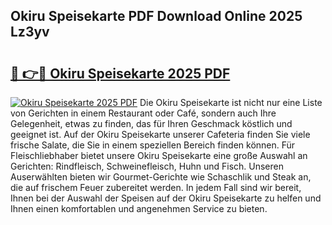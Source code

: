 ## Okiru Speisekarte PDF Download Online 2025 Lz3yv

# <h2><a href="http://gcdtckg.nevu.top/?p=Okiru+Speisekarte">🔗 👉🔴 Okiru Speisekarte 2025 PDF</a></h2>

[![Okiru Speisekarte 2025 PDF](https://i.imgur.com/dBaPXMq.png)](http://gcdtckg.nevu.top/?p=Okiru+Speisekarte)
Die Okiru Speisekarte ist nicht nur eine Liste von Gerichten in einem Restaurant oder Café, sondern auch Ihre Gelegenheit, etwas zu finden, das für Ihren Geschmack köstlich und geeignet ist. Auf der Okiru Speisekarte unserer Cafeteria finden Sie viele frische Salate, die Sie in einem speziellen Bereich finden können. Für Fleischliebhaber bietet unsere Okiru Speisekarte eine große Auswahl an Gerichten: Rindfleisch, Schweinefleisch, Huhn und Fisch. Unseren Auserwählten bieten wir Gourmet-Gerichte wie Schaschlik und Steak an, die auf frischem Feuer zubereitet werden. In jedem Fall sind wir bereit, Ihnen bei der Auswahl der Speisen auf der Okiru Speisekarte zu helfen und Ihnen einen komfortablen und angenehmen Service zu bieten.
